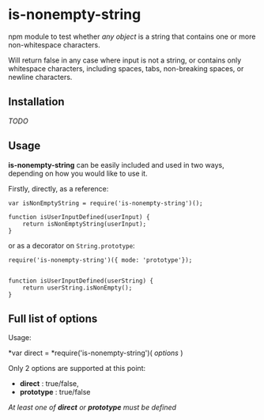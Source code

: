 # is-nonempty-string

npm module to test whether *any object* is a string that contains one or more non-whitespace characters. 

Will return false in any case where input is not a string, or contains only whitespace characters,
including spaces, tabs, non-breaking spaces, or newline characters.


## Installation

_TODO_


## Usage

**is-nonempty-string** can be easily included and used in two ways, depending on how you would like to use it.

Firstly, directly, as a reference:

```
var isNonEmptyString = require('is-nonempty-string')();

function isUserInputDefined(userInput) {
    return isNonEmptyString(userInput);
}
```

or as a decorator on `String.prototype`:

```
require('is-nonempty-string')({ mode: 'prototype'});


function isUserInputDefined(userString) {
    return userString.isNonEmpty();
}   
```


## Full list of options

Usage:

*var direct = *require('is-nonempty-string')( *options* )

Only 2 options are supported at this point:

  - **direct** : true/false,
  - **prototype** : true/false
  
  *At least one of __direct__ or __prototype__ must be defined*